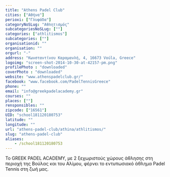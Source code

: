 ```yaml
---
title: "Athens Padel Club"
cities: ["Αθήνα"]
perioxi: ["Γλυφάδα"]
categoryNoSLug: "Αθλητισμός"
subcategoriesNoSLug: [""]
categories: ["athlitismos"]
subcategories: [""]
organisationid: ""
organisation: ""
orgurl: "-"
address: "Κωνσταντίνου Καραμανλή, 4, 16673 Voúla, Greece"
logoimg: "screen-shot-2014-10-30-at-42157-pm.png"
profilePhoto : "downloaded"
coverPhoto : "downloaded"
website: "www.athenspadelclub.gr/"
facebook: "www.facebook.com/PadelTennisGreece"
phone: ""
email: "info@greekpadelacademy.gr"
courses: ""
places: [""]
rensponsibles: ""
zipcode: ["16561"]
UID: "school181120180753"
latitude: ""
longitude: ""
url: "athens-padel-club/athina/athlitismos/"
slug: "athens-padel-club"
aliases:
    - /school181120180753
---
```



To GREEK PADEL ACADEMY, με 2 ξεχωριστούς χώρους άθλησης στη περιοχή της Βούλας και του Αλίμου, φέρνει το εντυπωσιακό άθλημα Padel Tennis στη ζωή μας.


